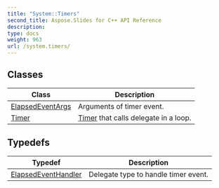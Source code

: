 ```yaml
---
title: "System::Timers"
second_title: Aspose.Slides for C++ API Reference
description: 
type: docs
weight: 963
url: /system.timers/
---
```




## Classes

| Class | Description |
| --- | --- |
| [ElapsedEventArgs](./elapsedeventargs/) | Arguments of timer event. |
| [Timer](./timer/) | [Timer](./timer/) that calls delegate in a loop. |
## Typedefs

| Typedef | Description |
| --- | --- |
| [ElapsedEventHandler](./elapsedeventhandler/) | Delegate type to handle timer event. |
